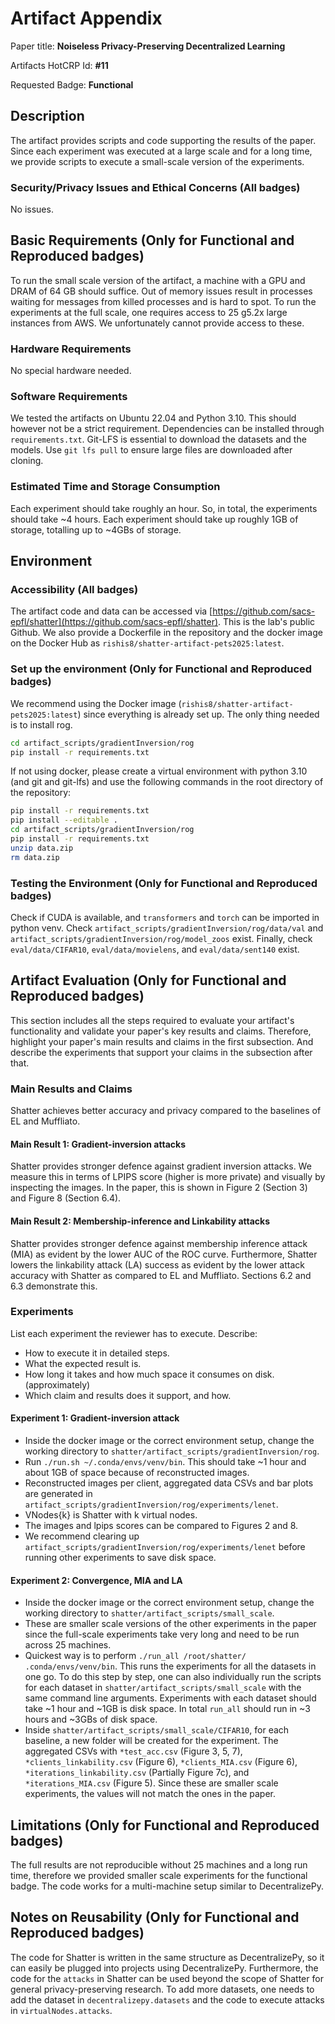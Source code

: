 # Artifact Appendix

Paper title: **Noiseless Privacy-Preserving Decentralized Learning**

Artifacts HotCRP Id: **#11**

Requested Badge: **Functional**

## Description
The artifact provides scripts and code supporting the results of the paper. Since each experiment was executed at a large scale and for a long time, we provide scripts to execute a small-scale version of the experiments.

### Security/Privacy Issues and Ethical Concerns (All badges)
No issues.

## Basic Requirements (Only for Functional and Reproduced badges)
To run the small scale version of the artifact, a machine with a GPU and DRAM of 64 GB should suffice.
Out of memory issues result in processes waiting for messages from killed processes and is hard to spot.
To run the experiments at the full scale, one requires access to 25 g5.2x large instances from AWS. We unfortunately cannot provide access to these.

### Hardware Requirements
No special hardware needed.

### Software Requirements
We tested the artifacts on Ubuntu 22.04 and Python 3.10. This should however not be a strict requirement. Dependencies can be installed through `requirements.txt`.
Git-LFS is essential to download the datasets and the models.
Use `git lfs pull` to ensure large files are downloaded after cloning.

### Estimated Time and Storage Consumption
Each experiment should take roughly an hour. So, in total, the experiments should take ~4 hours.
Each experiment should take up roughly 1GB of storage, totalling up to ~4GBs of storage.

## Environment

### Accessibility (All badges)
The artifact code and data can be accessed via [https://github.com/sacs-epfl/shatter](https://github.com/sacs-epfl/shatter). This is the lab's public Github.
We also provide a Dockerfile in the repository and the docker image on the Docker Hub as `rishis8/shatter-artifact-pets2025:latest`.

### Set up the environment (Only for Functional and Reproduced badges)
We recommend using the Docker image (`rishis8/shatter-artifact-pets2025:latest`) since everything is already set up.
The only thing needed is to install rog.
```bash
cd artifact_scripts/gradientInversion/rog
pip install -r requirements.txt
```

If not using docker, please create a virtual environment with python 3.10 (and git and git-lfs) and use the following commands in the root directory of the repository:
```bash
pip install -r requirements.txt
pip install --editable .
cd artifact_scripts/gradientInversion/rog
pip install -r requirements.txt
unzip data.zip
rm data.zip
```

### Testing the Environment (Only for Functional and Reproduced badges)
Check if CUDA is available, and `transformers` and `torch` can be imported in python venv.
Check `artifact_scripts/gradientInversion/rog/data/val` and `artifact_scripts/gradientInversion/rog/model_zoos` exist.
Finally, check `eval/data/CIFAR10`, `eval/data/movielens`, and `eval/data/sent140` exist.

## Artifact Evaluation (Only for Functional and Reproduced badges)
This section includes all the steps required to evaluate your artifact's functionality and validate your paper's key results and claims.
Therefore, highlight your paper's main results and claims in the first subsection. And describe the experiments that support your claims in the subsection after that.

### Main Results and Claims
Shatter achieves better accuracy and privacy compared to the baselines of EL and Muffliato.

#### Main Result 1: Gradient-inversion attacks
Shatter provides stronger defence against gradient inversion attacks.
We measure this in terms of LPIPS score (higher is more private) and visually by inspecting the images.
In the paper, this is shown in Figure 2 (Section 3) and Figure 8 (Section 6.4).

#### Main Result 2: Membership-inference and Linkability attacks
Shatter provides stronger defence against membership inference attack (MIA) as evident by the lower AUC of the ROC curve.
Furthermore, Shatter lowers the linkability attack (LA) success as evident by the lower attack accuracy with Shatter as compared to EL and Muffliato.
Sections 6.2 and 6.3 demonstrate this.

### Experiments 
List each experiment the reviewer has to execute. Describe:
 - How to execute it in detailed steps.
 - What the expected result is.
 - How long it takes and how much space it consumes on disk. (approximately)
 - Which claim and results does it support, and how.

#### Experiment 1: Gradient-inversion attack
- Inside the docker image or the correct environment setup, change the working directory to `shatter/artifact_scripts/gradientInversion/rog`.
- Run `./run.sh ~/.conda/envs/venv/bin`. This should take ~1 hour and about 1GB of space because of reconstructed images.
- Reconstructed images per client, aggregated data CSVs and bar plots are generated in `artifact_scripts/gradientInversion/rog/experiments/lenet`.
- VNodes{k} is Shatter with k virtual nodes.
- The images and lpips scores can be compared to Figures 2 and 8.
- We recommend clearing up `artifact_scripts/gradientInversion/rog/experiments/lenet` before running other experiments to save disk space.

#### Experiment 2: Convergence, MIA and LA
- Inside the docker image or the correct environment setup, change the working directory to `shatter/artifact_scripts/small_scale`.
- These are smaller scale versions of the other experiments in the paper since the full-scale experiments take very long and need to be run across 25 machines.
- Quickest way is to perform `./run_all /root/shatter/ .conda/envs/venv/bin`. This runs the experiments for all the datasets in one go. To do this step by step, one can also individually run the scripts for each dataset in `shatter/artifact_scripts/small_scale` with the same command line arguments. Experiments with each dataset should take ~1 hour and ~1GB is disk space. In total `run_all` should run in ~3 hours and ~3GBs of disk space.
- Inside `shatter/artifact_scripts/small_scale/CIFAR10`, for each baseline, a new folder will be created for the experiment. The aggregated CSVs with `*test_acc.csv` (Figure 3, 5, 7), `*clients_linkability.csv` (Figure 6), `*clients_MIA.csv` (Figure 6), `*iterations_linkability.csv` (Partially Figure 7c), and `*iterations_MIA.csv` (Figure 5). Since these are smaller scale experiments, the values will not match the ones in the paper.


## Limitations (Only for Functional and Reproduced badges)
The full results are not reproducible without 25 machines and a long run time, therefore we provided smaller scale experiments for the functional badge. The code works for a multi-machine setup similar to DecentralizePy.

## Notes on Reusability (Only for Functional and Reproduced badges)
The code for Shatter is written in the same structure as DecentralizePy, so it can easily be plugged into projects using DecentralizePy.
Furthermore, the code for the `attacks` in Shatter can be used beyond the scope of Shatter for general privacy-preserving research.
To add more datasets, one needs to add the dataset in `decentralizepy.datasets` and the code to execute attacks in `virtualNodes.attacks`.
